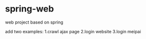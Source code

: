 # spring-web
web project based on spring

add two examples:
1.crawl ajax page
2.login website
3.login meipai